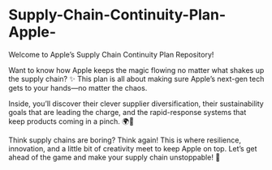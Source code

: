 # Supply-Chain-Continuity-Plan-Apple-
Welcome to Apple’s Supply Chain Continuity Plan Repository!

Want to know how Apple keeps the magic flowing no matter what shakes up the supply chain? ✨ This plan is all about making sure Apple’s next-gen tech gets to your hands—no matter the chaos.

Inside, you’ll discover their clever supplier diversification, their sustainability goals that are leading the charge, and the rapid-response systems that keep products coming in a pinch. 🌍🔄

Think supply chains are boring? Think again! This is where resilience, innovation, and a little bit of creativity meet to keep Apple on top. Let’s get ahead of the game and make your supply chain unstoppable! 🌟
